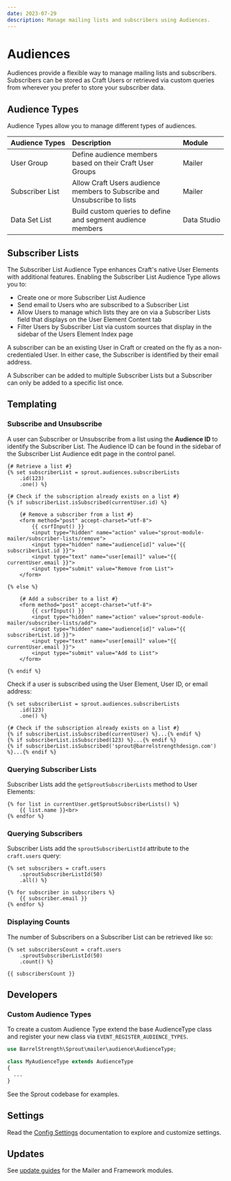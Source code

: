 ```yaml
---
date: 2023-07-29
description: Manage mailing lists and subscribers using Audiences.
---
```


# Audiences

Audiences provide a flexible way to manage mailing lists and subscribers. Subscribers can be stored as Craft Users or retrieved via custom queries from wherever you prefer to store your subscriber data.

## Audience Types

Audience Types allow you to manage different types of audiences.

| Audience&nbsp;Types | Description                                                              | Module           |
|:--------------------|:-------------------------------------------------------------------------|:-----------------|
| User Group          | Define audience members based on their Craft User Groups                 | Mailer           |
| Subscriber List     | Allow Craft Users audience members to Subscribe and Unsubscribe to lists | Mailer           |
| Data Set List       | Build custom queries to define and segment audience members              | Data&nbsp;Studio |

## Subscriber Lists

The Subscriber List Audience Type enhances Craft's native User Elements with additional features. Enabling the Subscriber List Audience Type allows you to:

- Create one or more Subscriber List Audience
- Send email to Users who are subscribed to a Subscriber List
- Allow Users to manage which lists they are on via a Subscriber Lists field that displays on the User Element Content tab 
- Filter Users by Subscriber List via custom sources that display in the sidebar of the Users Element Index page

A subscriber can be an existing User in Craft or created on the fly as a non-credentialed User. In either case, the Subscriber is identified by their email address.

A Subscriber can be added to multiple Subscriber Lists but a Subscriber can only be added to a specific list once.

## Templating

### Subscribe and Unsubscribe

A user can Subscriber or Unsubscribe from a list using the **Audience ID** to identify the Subscriber List. The Audience ID can be found in the sidebar of the Subscriber List Audience edit page in the control panel.

``` twig
{# Retrieve a list #}
{% set subscriberList = sprout.audiences.subscriberLists
    .id(123)
    .one() %}

{# Check if the subscription already exists on a list #}
{% if subscriberList.isSubscribed(currentUser.id) %}

    {# Remove a subscriber from a list #}
    <form method="post" accept-charset="utf-8">
        {{ csrfInput() }}
        <input type="hidden" name="action" value="sprout-module-mailer/subscriber-lists/remove">
        <input type="hidden" name="audience[id]" value="{{ subscriberList.id }}">
        <input type="text" name="user[email]" value="{{ currentUser.email }}">
        <input type="submit" value="Remove from List">
    </form>

{% else %}

    {# Add a subscriber to a list #}
    <form method="post" accept-charset="utf-8">
        {{ csrfInput() }}
        <input type="hidden" name="action" value="sprout-module-mailer/subscriber-lists/add">
        <input type="hidden" name="audience[id]" value="{{ subscriberList.id }}">
        <input type="text" name="user[email]" value="{{ currentUser.email }}">
        <input type="submit" value="Add to List">
    </form>

{% endif %}
```

Check if a user is subscribed using the User Element, User ID, or email address:

``` twig
{% set subscriberList = sprout.audiences.subscriberLists
    .id(123)
    .one() %}
    
{# Check if the subscription already exists on a list #}
{% if subscriberList.isSubscribed(currentUser) %}...{% endif %}
{% if subscriberList.isSubscribed(123) %}...{% endif %}
{% if subscriberList.isSubscribed('sprout@barrelstrengthdesign.com') %}...{% endif %}
```

### Querying Subscriber Lists

Subscriber Lists add the `getSproutSubscriberLists` method to User Elements:

``` twig
{% for list in currentUser.getSproutSubscriberLists() %}
    {{ list.name }}<br>
{% endfor %}
```

### Querying Subscribers

Subscriber Lists add the `sproutSubscriberListId` attribute to the `craft.users` query:

``` twig
{% set subscribers = craft.users
    .sproutSubscriberListId(50)
    .all() %}

{% for subscriber in subscribers %}
    {{ subscriber.email }}
{% endfor %}
```

### Displaying Counts

The number of Subscribers on a Subscriber List can be retrieved like so:

``` twig
{% set subscribersCount = craft.users
    .sproutSubscriberListId(50)
    .count() %}

{{ subscribersCount }}
```

## Developers

### Custom Audience Types

To create a custom Audience Type extend the base AudienceType class and register your new class via `EVENT_REGISTER_AUDIENCE_TYPES`.

``` php
use BarrelStrength\Sprout\mailer\audience\AudienceType;

class MyAudienceType extends AudienceType
{
  ...
}
```

See the Sprout codebase for examples.

## Settings

Read the [Config Settings](./../configuration/sprout-config.md) documentation to explore and customize settings.

## Updates

See [update guides](../configuration/updates.md) for the Mailer and Framework modules.


